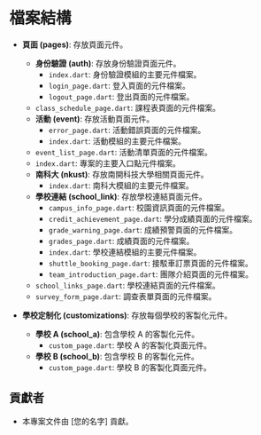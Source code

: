 # 檔案結構

- **頁面 (pages)**: 存放頁面元件。

  - **身份驗證 (auth)**: 存放身份驗證頁面元件。
    - `index.dart`: 身份驗證模組的主要元件檔案。
    - `login_page.dart`: 登入頁面的元件檔案。
    - `logout_page.dart`: 登出頁面的元件檔案。
  - `class_schedule_page.dart`: 課程表頁面的元件檔案。
  - **活動 (event)**: 存放活動頁面元件。
    - `error_page.dart`: 活動錯誤頁面的元件檔案。
    - `index.dart`: 活動模組的主要元件檔案。
  - `event_list_page.dart`: 活動清單頁面的元件檔案。
  - `index.dart`: 專案的主要入口點元件檔案。
  - **南科大 (nkust)**: 存放南開科技大學相關頁面元件。
    - `index.dart`: 南科大模組的主要元件檔案。
  - **學校連結 (school_link)**: 存放學校連結頁面元件。
    - `campus_info_page.dart`: 校園資訊頁面的元件檔案。
    - `credit_achievement_page.dart`: 學分成績頁面的元件檔案。
    - `grade_warning_page.dart`: 成績預警頁面的元件檔案。
    - `grades_page.dart`: 成績頁面的元件檔案。
    - `index.dart`: 學校連結模組的主要元件檔案。
    - `shuttle_booking_page.dart`: 接駁車訂票頁面的元件檔案。
    - `team_introduction_page.dart`: 團隊介紹頁面的元件檔案。
  - `school_links_page.dart`: 學校連結頁面的元件檔案。
  - `survey_form_page.dart`: 調查表單頁面的元件檔案。

- **學校定制化 (customizations)**: 存放每個學校的客製化元件。
  - **學校 A (school_a)**: 包含學校 A 的客製化元件。
    - `custom_page.dart`: 學校 A 的客製化頁面元件。
  - **學校 B (school_b)**: 包含學校 B 的客製化元件。
    - `custom_page.dart`: 學校 B 的客製化頁面元件。

## 貢獻者

- 本專案文件由 [您的名字] 貢獻。
